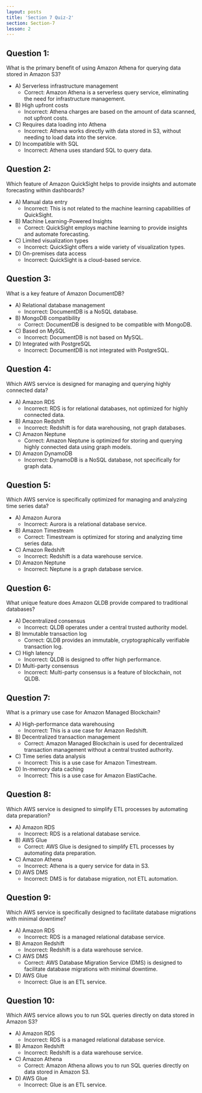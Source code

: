 ```yaml
---
layout: posts
title: 'Section 7 Quiz-2'
section: Section-7
lesson: 2
---
```


<!-- Content Covered Lesson-11, Lesson-12, Lesson-13, Lesson-14, Lesson-15, Lesson-16, Lesson-17, Lesson-18, Lesson-19 of Section-7 -->

## Question 1:

What is the primary benefit of using Amazon Athena for querying data stored in Amazon S3?

- A) Serverless infrastructure management
  - Correct: Amazon Athena is a serverless query service, eliminating the need for infrastructure management.
- B) High upfront costs
  - Incorrect: Athena charges are based on the amount of data scanned, not upfront costs.
- C) Requires data loading into Athena
  - Incorrect: Athena works directly with data stored in S3, without needing to load data into the service.
- D) Incompatible with SQL
  - Incorrect: Athena uses standard SQL to query data.

<!-- pagebreak -->

## Question 2:

Which feature of Amazon QuickSight helps to provide insights and automate forecasting within dashboards?

- A) Manual data entry
  - Incorrect: This is not related to the machine learning capabilities of QuickSight.
- B) Machine Learning-Powered Insights
  - Correct: QuickSight employs machine learning to provide insights and automate forecasting.
- C) Limited visualization types
  - Incorrect: QuickSight offers a wide variety of visualization types.
- D) On-premises data access
  - Incorrect: QuickSight is a cloud-based service.

<!-- pagebreak -->

## Question 3:

What is a key feature of Amazon DocumentDB?

- A) Relational database management
  - Incorrect: DocumentDB is a NoSQL database.
- B) MongoDB compatibility
  - Correct: DocumentDB is designed to be compatible with MongoDB.
- C) Based on MySQL
  - Incorrect: DocumentDB is not based on MySQL.
- D) Integrated with PostgreSQL
  - Incorrect: DocumentDB is not integrated with PostgreSQL.

<!-- pagebreak -->

## Question 4:

Which AWS service is designed for managing and querying highly connected data?

- A) Amazon RDS
  - Incorrect: RDS is for relational databases, not optimized for highly connected data.
- B) Amazon Redshift
  - Incorrect: Redshift is for data warehousing, not graph databases.
- C) Amazon Neptune
  - Correct: Amazon Neptune is optimized for storing and querying highly connected data using graph models.
- D) Amazon DynamoDB
  - Incorrect: DynamoDB is a NoSQL database, not specifically for graph data.

<!-- pagebreak -->

## Question 5:

Which AWS service is specifically optimized for managing and analyzing time series data?

- A) Amazon Aurora
  - Incorrect: Aurora is a relational database service.
- B) Amazon Timestream
  - Correct: Timestream is optimized for storing and analyzing time series data.
- C) Amazon Redshift
  - Incorrect: Redshift is a data warehouse service.
- D) Amazon Neptune
  - Incorrect: Neptune is a graph database service.

<!-- pagebreak -->

## Question 6:

What unique feature does Amazon QLDB provide compared to traditional databases?

- A) Decentralized consensus
  - Incorrect: QLDB operates under a central trusted authority model.
- B) Immutable transaction log
  - Correct: QLDB provides an immutable, cryptographically verifiable transaction log.
- C) High latency
  - Incorrect: QLDB is designed to offer high performance.
- D) Multi-party consensus
  - Incorrect: Multi-party consensus is a feature of blockchain, not QLDB.

<!-- pagebreak -->

## Question 7:

What is a primary use case for Amazon Managed Blockchain?

- A) High-performance data warehousing
  - Incorrect: This is a use case for Amazon Redshift.
- B) Decentralized transaction management
  - Correct: Amazon Managed Blockchain is used for decentralized transaction management without a central trusted authority.
- C) Time series data analysis
  - Incorrect: This is a use case for Amazon Timestream.
- D) In-memory data caching
  - Incorrect: This is a use case for Amazon ElastiCache.

<!-- pagebreak -->

## Question 8:

Which AWS service is designed to simplify ETL processes by automating data preparation?

- A) Amazon RDS
  - Incorrect: RDS is a relational database service.
- B) AWS Glue
  - Correct: AWS Glue is designed to simplify ETL processes by automating data preparation.
- C) Amazon Athena
  - Incorrect: Athena is a query service for data in S3.
- D) AWS DMS
  - Incorrect: DMS is for database migration, not ETL automation.

<!-- pagebreak -->

## Question 9:

Which AWS service is specifically designed to facilitate database migrations with minimal downtime?

- A) Amazon RDS
  - Incorrect: RDS is a managed relational database service.
- B) Amazon Redshift
  - Incorrect: Redshift is a data warehouse service.
- C) AWS DMS
  - Correct: AWS Database Migration Service (DMS) is designed to facilitate database migrations with minimal downtime.
- D) AWS Glue
  - Incorrect: Glue is an ETL service.

<!-- pagebreak -->

## Question 10:

Which AWS service allows you to run SQL queries directly on data stored in Amazon S3?

- A) Amazon RDS
  - Incorrect: RDS is a managed relational database service.
- B) Amazon Redshift
  - Incorrect: Redshift is a data warehouse service.
- C) Amazon Athena
  - Correct: Amazon Athena allows you to run SQL queries directly on data stored in Amazon S3.
- D) AWS Glue
  - Incorrect: Glue is an ETL service.
